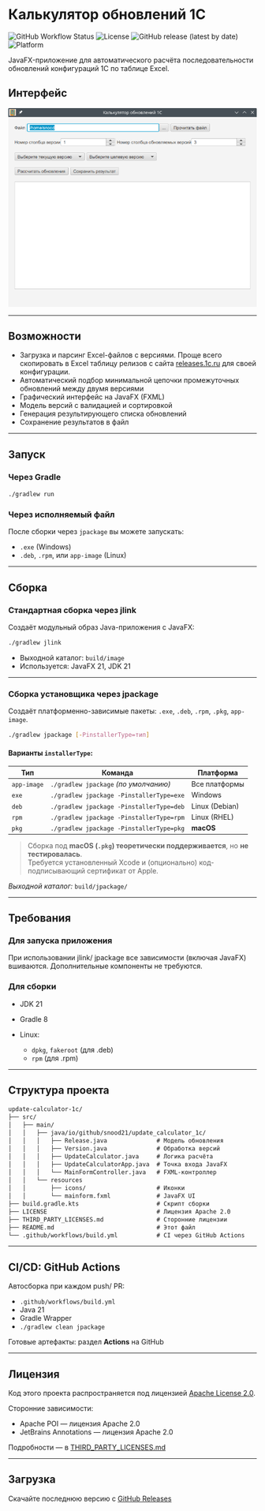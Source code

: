 # Калькулятор обновлений 1С

![GitHub Workflow Status](https://github.com/snood21/update_calculator_1c/actions/workflows/build.yml/badge.svg?cacheSeconds=60)
![License](https://img.shields.io/github/license/snood21/update_calculator_1c?cacheSeconds=60)
![GitHub release (latest by date)](https://img.shields.io/github/v/release/snood21/update_calculator_1c?cacheSeconds=60)
![Platform](https://img.shields.io/badge/platform-JavaFX%2021-blueviolet)


JavaFX-приложение для автоматического расчёта последовательности обновлений конфигураций 1С по таблице Excel.

## Интерфейс

![Скриншот интерфейса](assets/screenshot.png)

---

## Возможности

* Загрузка и парсинг Excel-файлов с версиями. Проще всего скопировать в Excel таблицу релизов с сайта [releases.1c.ru](https://releases.1c.ru) для своей конфигурации. 
* Автоматический подбор минимальной цепочки промежуточных обновлений между двумя версиями
* Графический интерфейс на JavaFX (FXML)
* Модель версий с валидацией и сортировкой
* Генерация результирующего списка обновлений
* Сохранение результатов в файл

---

## Запуск

### Через Gradle

```bash
./gradlew run
```

### Через исполняемый файл

После сборки через `jpackage` вы можете запускать:

* `.exe` (Windows)
* `.deb`, `.rpm`, или `app-image` (Linux)

---

## Сборка

### Стандартная сборка через jlink

Создаёт модульный образ Java-приложения с JavaFX:

```bash
./gradlew jlink
```

* Выходной каталог: `build/image`
* Используется: JavaFX 21, JDK 21

---

### Сборка установщика через jpackage

Создаёт платформенно-зависимые пакеты: `.exe`, `.deb`, `.rpm`, `.pkg`, `app-image`.

```bash
./gradlew jpackage [-PinstallerType=тип]
```

#### Варианты `installerType`:

| Тип         | Команда                                  | Платформа      |
|-------------|------------------------------------------|----------------|
| `app-image` | `./gradlew jpackage` *(по умолчанию)*    | Все платформы  |
| `exe`       | `./gradlew jpackage -PinstallerType=exe` | Windows        |
| `deb`       | `./gradlew jpackage -PinstallerType=deb` | Linux (Debian) |
| `rpm`       | `./gradlew jpackage -PinstallerType=rpm` | Linux (RHEL)   |
| `pkg`       | `./gradlew jpackage -PinstallerType=pkg` | **macOS**      |

> Сборка под **macOS (`.pkg`) теоретически поддерживается**, но **не тестировалась**.  
> Требуется установленный Xcode и (опционально) код-подписывающий сертификат от Apple.

*Выходной каталог:* `build/jpackage/`

---

## Требования

### Для запуска приложения

При использовании jlink/
jpackage все зависимости (включая JavaFX) вшиваются.
Дополнительные компоненты не требуются.

### Для сборки

* JDK 21
* Gradle 8
* Linux:

  * `dpkg`, `fakeroot` (для .deb)
  * `rpm` (для .rpm)

---

## Структура проекта

```plaintext
update-calculator-1c/
├── src/
│   ├── main/
│   │   ├── java/io/github/snood21/update_calculator_1c/
│   │   │   ├── Release.java              # Модель обновления
│   │   │   ├── Version.java              # Обработка версий
│   │   │   ├── UpdateCalculator.java     # Логика расчёта
│   │   │   ├── UpdateCalculatorApp.java  # Точка входа JavaFX
│   │   │   └── MainFormController.java   # FXML-контроллер
│   │   └── resources
│   │       ├── icons/                    # Иконки
│   │       └── mainform.fxml             # JavaFX UI
├── build.gradle.kts                      # Скрипт сборки
├── LICENSE                               # Лицензия Apache 2.0
├── THIRD_PARTY_LICENSES.md               # Сторонние лицензии
├── README.md                             # Этот файл
└── .github/workflows/build.yml           # CI через GitHub Actions
```

---

## CI/CD: GitHub Actions

Автосборка при каждом push/
PR:

* `.github/workflows/build.yml`
* Java 21
* Gradle Wrapper
* `./gradlew clean jpackage`

Готовые артефакты: раздел **Actions** на GitHub

---

## Лицензия

Код этого проекта распространяется под лицензией [Apache License 2.0](LICENSE).

Сторонние зависимости:

- Apache POI — лицензия Apache 2.0
- JetBrains Annotations — лицензия Apache 2.0

Подробности — в [THIRD_PARTY_LICENSES.md](THIRD_PARTY_LICENSES.md)

---

## Загрузка

Скачайте последнюю версию с [GitHub Releases](https://github.com/snood21/update_calculator_1c/releases)
